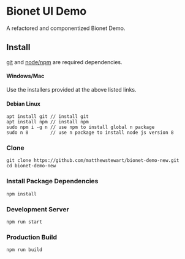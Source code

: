 # Bionet UI Demo
A refactored and componentized Bionet Demo.


## Install
[git](https://git-scm.com/downloads) and [node/npm](https://nodejs.org/en/download/) are required dependencies.

#### Windows/Mac
Use the installers provided at the above listed links.

#### Debian Linux

```
apt install git // install git
apt install npm // install npm
sudo npm i -g n // use npm to install global n package
sudo n 8        // use n package to install node js version 8
```

### Clone
```
git clone https://github.com/matthewstewart/bionet-demo-new.git
cd bionet-demo-new
```

### Install Package Dependencies
```
npm install
```

### Development Server
```
npm run start
```

### Production Build
```
npm run build
```